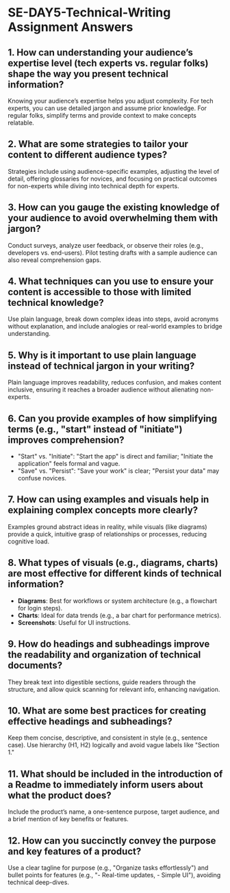 # SE-DAY5-Technical-Writing Assignment Answers

## 1. How can understanding your audience’s expertise level (tech experts vs. regular folks) shape the way you present technical information?
Knowing your audience’s expertise helps you adjust complexity. For tech experts, you can use detailed jargon and assume prior knowledge. For regular folks, simplify terms and provide context to make concepts relatable.

## 2. What are some strategies to tailor your content to different audience types?
Strategies include using audience-specific examples, adjusting the level of detail, offering glossaries for novices, and focusing on practical outcomes for non-experts while diving into technical depth for experts.

## 3. How can you gauge the existing knowledge of your audience to avoid overwhelming them with jargon?
Conduct surveys, analyze user feedback, or observe their roles (e.g., developers vs. end-users). Pilot testing drafts with a sample audience can also reveal comprehension gaps.

## 4. What techniques can you use to ensure your content is accessible to those with limited technical knowledge?
Use plain language, break down complex ideas into steps, avoid acronyms without explanation, and include analogies or real-world examples to bridge understanding.

## 5. Why is it important to use plain language instead of technical jargon in your writing?
Plain language improves readability, reduces confusion, and makes content inclusive, ensuring it reaches a broader audience without alienating non-experts.

## 6. Can you provide examples of how simplifying terms (e.g., "start" instead of "initiate") improves comprehension?
- "Start" vs. "Initiate": "Start the app" is direct and familiar; "Initiate the application" feels formal and vague.
- "Save" vs. "Persist": "Save your work" is clear; "Persist your data" may confuse novices.

## 7. How can using examples and visuals help in explaining complex concepts more clearly?
Examples ground abstract ideas in reality, while visuals (like diagrams) provide a quick, intuitive grasp of relationships or processes, reducing cognitive load.

## 8. What types of visuals (e.g., diagrams, charts) are most effective for different kinds of technical information?
- **Diagrams**: Best for workflows or system architecture (e.g., a flowchart for login steps).
- **Charts**: Ideal for data trends (e.g., a bar chart for performance metrics).
- **Screenshots**: Useful for UI instructions.

## 9. How do headings and subheadings improve the readability and organization of technical documents?
They break text into digestible sections, guide readers through the structure, and allow quick scanning for relevant info, enhancing navigation.

## 10. What are some best practices for creating effective headings and subheadings?
Keep them concise, descriptive, and consistent in style (e.g., sentence case). Use hierarchy (H1, H2) logically and avoid vague labels like "Section 1."

## 11. What should be included in the introduction of a Readme to immediately inform users about what the product does?
Include the product’s name, a one-sentence purpose, target audience, and a brief mention of key benefits or features.

## 12. How can you succinctly convey the purpose and key features of a product?
Use a clear tagline for purpose (e.g., "Organize tasks effortlessly") and bullet points for features (e.g., "- Real-time updates, - Simple UI"), avoiding technical deep-dives.
